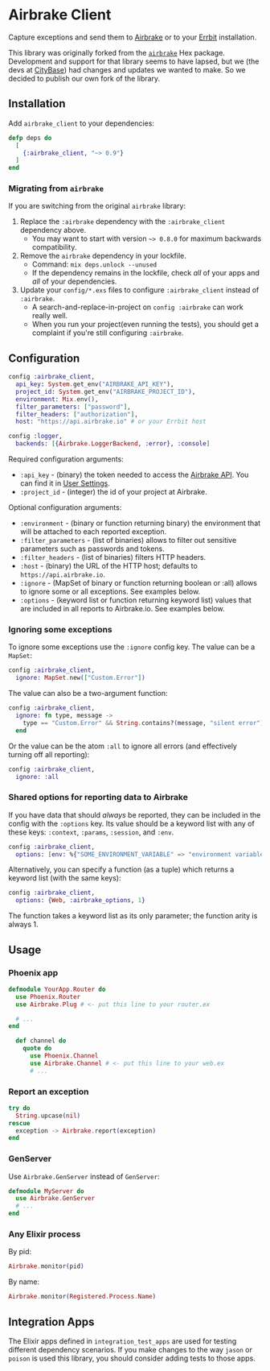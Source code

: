 # Airbrake Client

Capture exceptions and send them to [Airbrake](http://airbrake.io) or to
your [Errbit](http://errbit.com/) installation.

This library was originally forked from the
[`airbrake`](https://hex.pm/packages/airbrake) Hex package.  Development and
support for that library seems to have lapsed, but we (the devs at
[CityBase](https://thecitybase.com/)) had changes and updates we wanted to make.
So we decided to publish our own fork of the library.

## Installation

Add `airbrake_client` to your dependencies:

```elixir
defp deps do
  [
    {:airbrake_client, "~> 0.9"}
  ]
end
```

### Migrating from `airbrake`

If you are switching from the original `airbrake` library:

1. Replace the `:airbrake` dependency with the `:airbrake_client` dependency
   above.
    * You may want to start with version `~> 0.8.0` for maximum backwards
      compatibility.
1. Remove the `airbrake` dependency in your lockfile.
    * Command: `mix deps.unlock --unused`
    * If the dependency remains in the lockfile, check _all_ of your apps and
      _all_ of your dependencies.
1. Update your `config/*.exs` files to configure `:airbrake_client` instead of
   `:airbrake`.
    * A search-and-replace-in-project on `config :airbrake` can work really well.
    * When you run your project(even running the tests), you should get a
      complaint if you're still configuring `:airbrake`.

## Configuration

```elixir
config :airbrake_client,
  api_key: System.get_env("AIRBRAKE_API_KEY"),
  project_id: System.get_env("AIRBRAKE_PROJECT_ID"),
  environment: Mix.env(),
  filter_parameters: ["password"],
  filter_headers: ["authorization"],
  host: "https://api.airbrake.io" # or your Errbit host

config :logger,
  backends: [{Airbrake.LoggerBackend, :error}, :console]
```

Required configuration arguments:

  * `:api_key` - (binary) the token needed to access the [Airbrake
    API](https://airbrake.io/docs/api/). You can find it in [User
    Settings](https://airbrake.io/users/edit).
  * `:project_id` - (integer) the id of your project at Airbrake.

Optional configuration arguments:

  * `:environment` - (binary or function returning binary) the environment that
    will be attached to each reported exception.
  * `:filter_parameters` - (list of binaries) allows to filter out sensitive
    parameters such as passwords and tokens.
  * `:filter_headers` - (list of binaries) filters HTTP headers.
  * `:host` - (binary) the URL of the HTTP host; defaults to
    `https://api.airbrake.io`.
  * `:ignore` - (MapSet of binary or function returning boolean or :all) allows
    to ignore some or all exceptions.  See examples below.
  * `:options` - (keyword list or function returning keyword list) values that
    are included in all reports to Airbrake.io.  See examples below.

### Ignoring some exceptions

To ignore some exceptions use the `:ignore` config key.  The value can be a
`MapSet`:

```elixir
config :airbrake_client,
  ignore: MapSet.new(["Custom.Error"])
```

The value can also be a two-argument function:

```elixir
config :airbrake_client,
  ignore: fn type, message ->
    type == "Custom.Error" && String.contains?(message, "silent error")
  end
```

Or the value can be the atom `:all` to ignore all errors (and effectively
turning off all reporting):

```elixir
config :airbrake_client,
  ignore: :all
```

### Shared options for reporting data to Airbrake

If you have data that should _always_ be reported, they can be included in the
config with the `:options` key.  Its value should be a keyword list with any of
these keys: `:context`, `:params`, `:session`, and `:env`.

```elixir
config :airbrake_client,
  options: [env: %{"SOME_ENVIRONMENT_VARIABLE" => "environment variable"}]
```

Alternatively, you can specify a function (as a tuple) which returns a keyword
list (with the same keys):

```elixir
config :airbrake_client,
  options: {Web, :airbrake_options, 1}
```

The function takes a keyword list as its only parameter; the function arity is
always 1.

## Usage

### Phoenix app

```elixir
defmodule YourApp.Router do
  use Phoenix.Router
  use Airbrake.Plug # <- put this line to your router.ex

  # ...
end
```

```elixir
  def channel do
    quote do
      use Phoenix.Channel
      use Airbrake.Channel # <- put this line to your web.ex
      # ...
```

### Report an exception

```elixir
try do
  String.upcase(nil)
rescue
  exception -> Airbrake.report(exception)
end
```

### GenServer

Use `Airbrake.GenServer` instead of `GenServer`:

```elixir
defmodule MyServer do
  use Airbrake.GenServer
  # ...
end
```

### Any Elixir process

By pid:

```elixir
Airbrake.monitor(pid)
```

By name:

```elixir
Airbrake.monitor(Registered.Process.Name)
```

## Integration Apps

The Elixir apps defined in `integration_test_apps` are used for testing
different dependency scenarios.  If you make changes to the way `jason` or
`poison` is used this library, you should consider adding tests to those apps.
